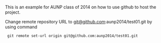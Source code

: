 This is an example for AUNP class of 2014 on how to use github to host the project.

Change remote repository URL to git@github.com:aunp2014/test01.git
by using command

	 git remote set-url origin git@github.com:aunp2014/test01.git





